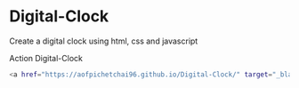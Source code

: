 # Digital-Clock
Create a digital clock using html, css and javascript

Action Digital-Clock
```bash
<a href="https://aofpichetchai96.github.io/Digital-Clock/" target="_blank">Introduction</a>
```
